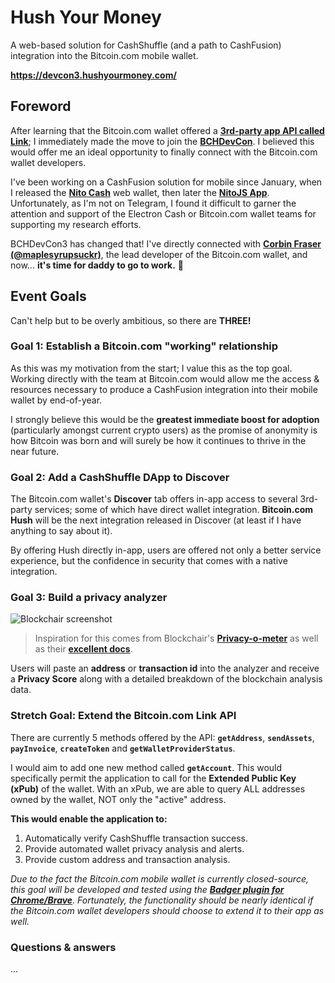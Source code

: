 # Hush Your Money

A web-based solution for CashShuffle (and a path to CashFusion) integration into the Bitcoin.com mobile wallet.

__https://devcon3.hushyourmoney.com/__

## Foreword

After learning that the Bitcoin.com wallet offered a __[3rd-party app API called Link](https://developer.bitcoin.com/bitcoincom-link/docs/getting-started/)__; I immediately made the move to join the __[BCHDevCon](https://devcon.cash)__. I believed this would offer me an ideal opportunity to finally connect with the Bitcoin.com wallet developers.

I've been working on a CashFusion solution for mobile since January, when I released the __[Nito Cash](https://gitlab.com/bchplease/nito.cash)__ web wallet, then later the __[NitoJS App](https://app.nitojs.org)__. Unfortunately, as I'm not on Telegram, I found it difficult to garner the attention and support of the Electron Cash or Bitcoin.com wallet teams for supporting my research efforts.

BCHDevCon3 has changed that! I've directly connected with __[Corbin Fraser (@maplesyrupsuckr)](https://twitter.com/maplesyrupsuckr/status/1302296467025981447)__, the lead developer of the Bitcoin.com wallet, and now... __it's time for daddy to go to work.__ 💪

## Event Goals

Can't help but to be overly ambitious, so there are __THREE!__

### Goal 1: Establish a Bitcoin.com "working" relationship

As this was my motivation from the start; I value this as the top goal. Working directly with the team at Bitcoin.com would allow me the access & resources necessary to produce a CashFusion integration into their mobile wallet by end-of-year.

I strongly believe this would be the __greatest immediate boost for adoption__ (particularly amongst current crypto users) as the promise of anonymity is how Bitcoin was born and will surely be how it continues to thrive in the near future.

### Goal 2: Add a CashShuffle DApp to Discover

The Bitcoin.com wallet's __Discover__ tab offers in-app access to several 3rd-party services; some of which have direct wallet integration. __Bitcoin.com Hush__ will be the next integration released in Discover (at least if I have anything to say about it).

By offering Hush directly in-app, users are offered not only a better service experience, but the confidence in security that comes with a native integration.

### Goal 3: Build a privacy analyzer

![Blockchair screenshot](https://i.imgur.com/7I9ZMpP.png)

> Inspiration for this comes from Blockchair's __[Privacy-o-meter](https://blockchair.com/bitcoin/transaction/230460dc9daff1311f89048799f1ee05b26b05ec23083643f7c15669bc724467)__ as well as their __[excellent docs](https://blockchair.com/api/docs#link_M6)__.

Users will paste an __address__ or __transaction id__ into the analyzer and receive a __Privacy Score__ along with a detailed breakdown of the blockchain analysis data.

### Stretch Goal: Extend the Bitcoin.com Link API

There are currently 5 methods offered by the API: __`getAddress`__, __`sendAssets`__, __`payInvoice`__, __`createToken`__ and __`getWalletProviderStatus`__.

I would aim to add one new method called __`getAccount`__. This would specifically permit the application to call for the __Extended Public Key (xPub)__ of the wallet. With an xPub, we are able to query ALL addresses owned by the wallet, NOT only the "active" address.

__This would enable the application to:__

1. Automatically verify CashShuffle transaction success.
2. Provide automated wallet privacy analysis and alerts.
3. Provide custom address and transaction analysis.

_Due to the fact the Bitcoin.com mobile wallet is currently closed-source, this goal will be developed and tested using the __[Badger plugin for Chrome/Brave](https://badger.bitcoin.com/)__. Fortunately, the functionality should be nearly identical if the Bitcoin.com wallet developers should choose to extend it to their app as well._

### Questions & answers

...
